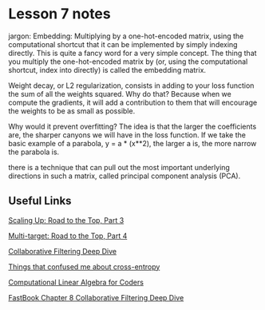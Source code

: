 # Lesson 7 notes

jargon: Embedding: Multiplying by a one-hot-encoded matrix, using the computational shortcut that it can be implemented by simply indexing directly. This is quite a fancy word for a very simple concept. The thing that you multiply the one-hot-encoded matrix by (or, using the computational shortcut, index into directly) is called the embedding matrix.

Weight decay, or L2 regularization, consists in adding to your loss function the sum of all the weights squared. Why do that? Because when we compute the gradients, it will add a contribution to them that will encourage the weights to be as small as possible.

Why would it prevent overfitting? The idea is that the larger the coefficients are, the sharper canyons we will have in the loss function. If we take the basic example of a parabola, y = a * (x**2), the larger a is, the more narrow the parabola is.

there is a technique that can pull out the most important underlying directions in such a matrix, called principal component analysis (PCA).

## Useful Links

[Scaling Up: Road to the Top, Part 3](https://www.kaggle.com/code/jhoward/scaling-up-road-to-the-top-part-3)

[Multi-target: Road to the Top, Part 4](https://www.kaggle.com/code/jhoward/multi-target-road-to-the-top-part-4)

[Collaborative Filtering Deep Dive](https://www.kaggle.com/code/jhoward/collaborative-filtering-deep-dive/notebook)

[Things that confused me about cross-entropy](https://chris-said.io/2020/12/26/two-things-that-confused-me-about-cross-entropy/)

[Computational Linear Algebra for Coders](https://github.com/fastai/numerical-linear-algebra)

[FastBook Chapter 8 Collaborative Filtering Deep Dive](https://github.com/fastai/fastbook/blob/master/08_collab.ipynb)
